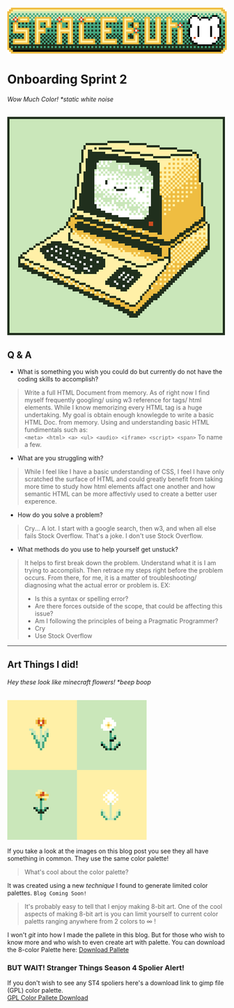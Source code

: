 ![Banner-V3](https://github.com/SpaceBunEth/spacebuneth/blob/fba216c9049f5fc2a27db2cb358588f8cf85f5c0/banners/github_banner_v3.png)

# Onboarding Sprint 2
###### Wow Much Color! *static white noise
![8-bit Mac Color](../images/bmo_PC-500px.png)
## Q & A

- What is something you wish you could do but currently do not have the coding skills to accomplish?
> Write a full HTML Document from memory. As of right now I find myself frequently googling/ using w3 reference for tags/ html elements. While I know memorizing every HTML tag is a huge undertaking. My goal is obtain enough knowlegde to write a basic HTML Doc. from memory. Using and understanding basic HTML fundimentals such as: <br />
> `<meta> <html> <a> <ul> <audio> <iframe> <script> <span>` To name a few.
- What are you struggling with?
> While I feel like I have a basic understanding of CSS, I feel I have only scratched the surface of HTML and could greatly benefit from taking more time to study how html elements affact one another and how semantic HTML can be more affectivly used to create a better user experence.
- How do you solve a problem? 
> Cry... A lot.
> I start with a google search, then w3, and when all else fails Stock Overflow. That's a joke. I don't use Stock Overflow.
- What methods do you use to help yourself get unstuck?
> It helps to first break down the problem. Understand what it is I am trying to accomplish. Then retrace my steps right before the problem occurs. From there, for me, it is a matter of troubleshooting/ diagnosing what the actual error or problem is. EX: 
> - Is this a syntax or spelling error?
> - Are there forces outside of the scope, that could be affecting this issue?
> - Am I following the principles of being a Pragmatic Programmer?
> - Cry
> - Use Stock Overflow
---
## Art Things I did!
###### Hey these look like minecraft flowers! *beep boop
![8-bit flowers](../images/64px*5_4-flowers.png)

If you take a look at the images on this blog post you see they all have something in common. They use the same color palette!<br />
> What's cool about the color palette?<br />

It was created using a new <em>technique</em> I found to generate limited color palettes. `Blog Coming Soon!`<br />
> It's probably easy to tell that I enjoy making 8-bit art. One of the cool aspects of making 8-bit art is you can limit yourself to current color paletts ranging anywhere from 2 colors to &#8734; !

I won't *git* into how I made the pallete in this blog. But for those who wish to know more and who wish to even create art with palette. You can download the 8-color Palette here: [Download Pallete](https://lospec.com/palette-list/eddie-munson#comment-23238)
### BUT WAIT! Stranger Things Season 4 Spolier Alert!
If you don't wish to see any ST4 spoliers here's a download link to gimp file (GPL) color palette.<br />
[GPL Color Pallete Download](https://lospec.com/palette-list/eddie-munson.gpl)




